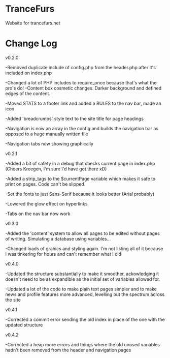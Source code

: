 TranceFurs
==========

Website for trancefurs.net

Change Log
==========
v0.2.0

-Removed duplicate include of config.php from the header.php after it's included on index.php

-Changed a lot of PHP includes to require_once because that's what the pro's do!
-Content box cosmetic changes. Darker background and defined edges of the content.

-Moved STATS to a footer link and added a RULES to the nav bar, made an icon

-Added 'breadcrumbs' style text to the site title for page headings

-Navigation is now an array in the config and builds the navigation bar as opposed to a huge manually written file

-Navigation tabs now showing graphically



v0.2.1

-Added a bit of safety in a debug that checks current page in index.php (Cheers Kreegen, I'm sure I'd have got there xD)

-Added a strip_tags to the $currentPage variable which makes it safe to print on pages. Code can't be slipped.

-Set the fonts to just Sans-Serif because it looks better (Arial probably)

-Lowered the glow effect on hyperlinks

-Tabs on the nav bar now work



v0.3.0

-Added the 'content' system to allow all pages to be edited without pages of writing. Simulating a database using variables...

-Changed loads of grahics and styling again. I'm not listing all of it because I was tinkering for hours and can't remember what I did

v0.4.0

-Updated the structure substantially to make it smoother, ackowledging it doesn't need to be as expandible as the initial set of variables allowed for.

-Updated a lot of the code to make plain text pages simpler and to make news and profile features more advanced, levelling out the spectrum across the site

v0.4.1

-Corrected a commit error sending the old index in place of the one with the updated structure

v0.4.2

-Corrected a heap more errors and things where the old unused variables hadn't been removed from the header and navigation pages

